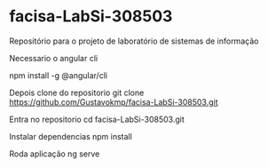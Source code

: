 # facisa-LabSi-308503
Repositório para o projeto de laboratório de sistemas de informação 

Necessario o angular cli

npm install -g @angular/cli

Depois clone do repositorio
git clone https://github.com/Gustavokmp/facisa-LabSi-308503.git

Entra no repositorio
cd facisa-LabSi-308503.git

Instalar dependencias
npm install

Roda aplicação
ng serve
